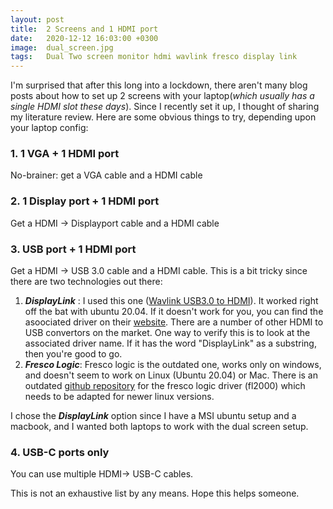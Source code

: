 ```yaml
---
layout: post
title:  2 Screens and 1 HDMI port
date:   2020-12-12 16:03:00 +0300
image:  dual_screen.jpg
tags:   Dual Two screen monitor hdmi wavlink fresco display link
---
```


I'm surprised that after this long into a lockdown, there aren't many blog posts about how to set up 2 screens with your
laptop(<i>which usually has a single HDMI slot these days</i>). Since I recently set it up, I thought of sharing my literature review. 
Here are some obvious things to try, depending upon your laptop config:

### 1. 1 VGA + 1 HDMI port
No-brainer: get a VGA cable and a HDMI cable

### 2. 1 Display port + 1 HDMI port
Get a HDMI -> Displayport cable and a HDMI cable

### 3. USB port + 1 HDMI port
Get a HDMI -> USB 3.0 cable and a HDMI cable. This is a bit tricky since there are two technologies out there: 
1. ***DisplayLink*** : I used this one (<a href='https://www.amazon.com/gp/product/B01CSG7TUC/ref=ppx_yo_dt_b_asin_title_o01_s00?ie=UTF8&psc=1'>Wavlink USB3.0 to HDMI</a>).
It worked right off the bat with ubuntu 20.04. If it doesn't work for you, you can find the asoociated driver on their <a href='https://www.displaylink.com/downloads'>website</a>.
There are a number of other HDMI to USB convertors on the market. One way to verify this is to look at the associated driver name. 
   If it has the word "DisplayLink" as a substring, then you're good to go.
2. ***Fresco Logic***: Fresco logic is the outdated one, works only on windows, and doesn't seem to work on Linux (Ubuntu 20.04) or Mac.
There is an outdated <a href='https://github.com/FrescoLogic/FL2000'>github repository</a> for the fresco logic driver (fl2000) which needs to be adapted for newer linux versions.

I chose the ***DisplayLink*** option since I have a MSI ubuntu setup and a macbook, and I wanted both laptops to work with the dual screen setup.

### 4. USB-C ports only
You can use multiple HDMI-> USB-C cables.


This is not an exhaustive list by any means. Hope this helps someone.